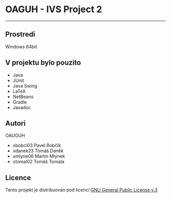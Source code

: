 # OAGUH - IVS Project 2 
______________________
## Prostredi

Windows 64bit

## V projektu bylo pouzito
* Java
* JUnit
* Java Swing
* LaTeX
* NetBeans
* Gradle
* Javadoc

## Autori

OAUGUH
* xbobci03  Pavel Bobčík
* xdanek23  Tomáš Daněk  
* xmlyne06  Martin Mlýnek
* xtomal02  Tomáš Tomala
 

## Licence

Tento projekt je distribuován pod licencí [GNU General Public License v.3](LICENSE)
